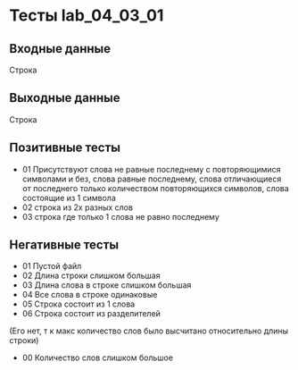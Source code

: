 # Тесты lab_04_03_01
## Входные данные
Строка

## Выходные данные
Строка

## Позитивные тесты
- 01 Присутствуют 
слова не равные последнему с повторяющимися символами и без, 
слова равные последнему, 
слова отличающиеся от последнего только количеством повторяющихся символов,
слова состоящие из 1 символа
- 02 строка из 2х разных слов
- 03 строка где только 1 слова не равно последнему

## Негативные тесты
- 01 Пустой файл
- 02 Длина строки слишком большая
- 03 Длина слова в строке слишком большая
- 04 Все слова в строке одинаковые
- 05 Строка состоит из 1 слова
- 06 Строка состоит из разделителей

(Его нет, т к макс количество слов было высчитано относительно длины строки)
- 00 Количество слов слишком большое


